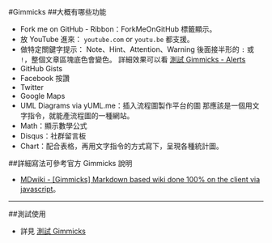 #Gimmicks
##大概有哪些功能
- Fork me on GitHub - Ribbon：ForkMeOnGitHub 標籤顯示。
- 放 YouTube 進來： ``youtube.com`` or ``youtu.be`` 都支援。
- 做特定關鍵字提示：
Note、Hint、Attention、Warning 後面接半形的 ``:`` 或 ``!``，整個文章區塊底色會變色。
詳細效果可以看 [測試 Gimmicks - Alerts](#!test/test.gimmicks.md#Alerts)
- GitHub Gists
- Facebook 按讚
- Twitter
- Google Maps
- UML Diagrams via yUML.me：插入流程圖製作平台的圖
那應該是一個用文字指令，就能產流程圖的一種網站。
- Math：顯示數學公式
- Disqus：社群留言板
- Chart：配合表格，再用文字指令的方式寫下，呈現各種統計圖。


##詳細寫法可參考官方 Gimmicks 說明
- [MDwiki - \[Gimmicks\] Markdown based wiki done 100% on the client via javascript](http://dynalon.github.io/mdwiki/#!gimmicks.md)。

----

##測試使用
- 詳見 [測試 Gimmicks](#!test/test.gimmicks.md)